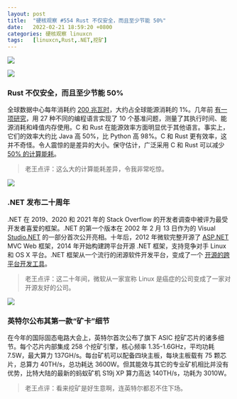 ```yaml
---
layout: post
title:	"硬核观察 #554 Rust 不仅安全，而且至少节能 50%"
date:	2022-02-21 18:59:20 +0800 
categories:	硬核观察 linuxcn 
tags:	[linuxcn,Rust,.NET,挖矿]
---
```



![](/Asserts/Images//attachment/album/202202/21/185801g4zg2vldevvoebgm.jpg)


![](/Asserts/Images//attachment/album/202202/21/185832icx21yyt6q3q77tt.jpg)


### Rust 不仅安全，而且至少节能 50%


全球数据中心每年消耗约 [200 兆瓦时](https://www.iea.org/Asserts/Images/-and-statistics/charts/global-data-centre-energy-demand-by-data-centre-type-2010-2022)，大约占全球能源消耗的 1%。几年前 [有一项研究](https://greenlab.di.uminho.pt/wp-content/uploads/2017/10/sleFinal.pdf)，用 27 种不同的编程语言实现了 10 个基准问题，测量了其执行时间、能源消耗和峰值内存使用。C 和 Rust 在能源效率方面明显优于其他语言。事实上，它们的效率大约比 Java 高 50%，比 Python 高 98%。C 和 Rust 更有效率，这并不奇怪。令人震惊的是差异的大小。保守估计，广泛采用 C 和 Rust 可以减少 [50% 的计算能耗](https://aws.amazon.com/blogs/opensource/sustainability-with-rust/)。



> 
> 老王点评：这么大的计算能耗差异，令我非常吃惊。
> 
> 
> 


![](/Asserts/Images//attachment/album/202202/21/185847oc41foofdeet5de8.jpg)


### .NET 发布二十周年


.NET 在 2019、2020 和 2021 年的 Stack Overflow 的开发者调查中被评为最受开发者喜爱的框架。.NET 的第一个版本在 2002 年 2 月 13 日作为的 Visual [Studio.NET](http://studio.net/) 的一部分首次公开亮相。十年后，2012 年微软完整开源了 [ASP.NET](http://asp.net/) MVC Web 框架，2014 年开始构建跨平台开源 .NET 框架，支持竞争对手 Linux 和 OS X 平台。.NET 框架从一个流行的闭源软件开发平台，变成了一个 [开源的跨平台开发工具](https://devblogs.microsoft.com/dotnet/happy-20th-anniversary-net/)。



> 
> 老王点评：这二十年间，微软从一家宣称 Linux 是癌症的公司变成了一家对开源友好的公司。
> 
> 
> 


![](/Asserts/Images//attachment/album/202202/21/185903hoqox7fbpoq8sfvf.jpg)


### 英特尔公布其第一款“矿卡”细节


在今年的国际固态电路大会上，英特尔首次公布了旗下 ASIC 挖矿芯片的诸多细节。每个芯片内部集成 258 个挖矿引擎，核心频率 1.35-1.6GHz，平均功耗 7.5W，最大算力 137GH/s。每台矿机可以配备四块主板，每块主板载有 75 颗芯片，总算力 40TH/s，总功耗达 3600W。但其能效与其它的专业矿机相比并没有优势，比特大陆的最新的蚂蚁矿机 S19j XP 算力高达 140TH/s，功耗为 3010W。



> 
> 老王点评：看来挖矿是好生意啊，连英特尔都忍不住下场。
> 
> 
>
